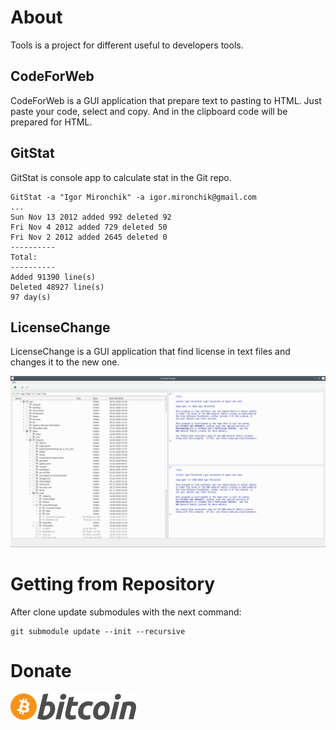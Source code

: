 # About

Tools is a project for different useful to developers tools.
            
## CodeForWeb

CodeForWeb is a GUI application that prepare text to pasting to HTML. Just paste 
your code, select and copy. And in the clipboard code will be prepared for HTML.
            
## GitStat
            
GitStat is console app to calculate stat in the Git repo.
            
```
GitStat -a "Igor Mironchik" -a igor.mironchik@gmail.com
...
Sun Nov 13 2012 added 992 deleted 92
Fri Nov 4 2012 added 729 deleted 50
Fri Nov 2 2012 added 2645 deleted 0
----------
Total:
----------
Added 91390 line(s)
Deleted 48927 line(s)
97 day(s)
```

## LicenseChange
			
LicenseChange is a GUI application that find license in text files and changes it to the
new one.
            
![LicenseChange]( licensechange.png )

# Getting from Repository

After clone update submodules with the next command:

```
git submodule update --init --recursive
```

# Donate

[![](bitcoin-btc-logo-full.png)](https://github.com/igormironchik)
